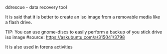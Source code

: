 
ddrescue - data recovery tool

It is said that it is better to create an iso image from
a removable media like a flash drive.

TIP: You can use gnome-discs to easily perform a backup
     of you stick drive iso image
     #source: https://askubuntu.com/a/315041/3798

It is also used in forens activities



